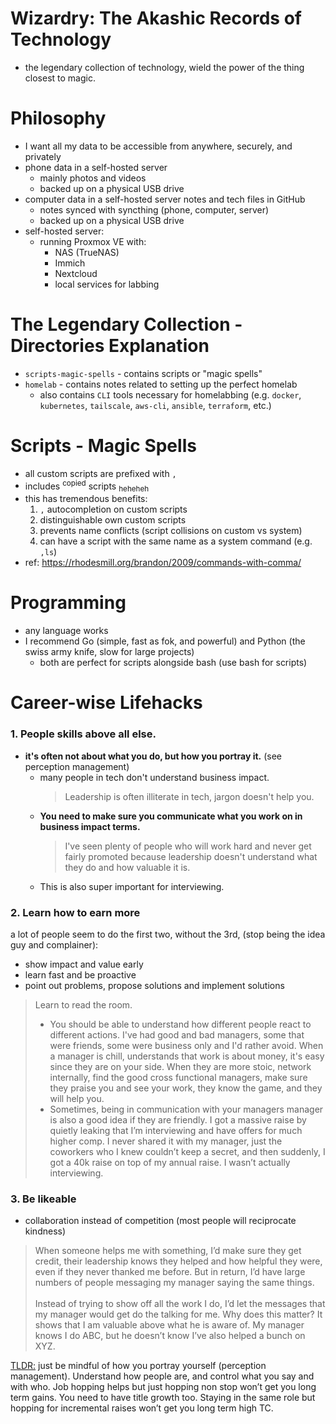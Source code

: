 <!--
title: Wizardry - The Legendary Collection of Technology
date: 2024-01-23-2357 (January 23, 2024 11:57 PM)
tags:
- Technology
- The Start
- Legendary Wizardry
- Wizardry
description: The legendary collection of technology, wield the power of the thing closest to magic.
-->

# Wizardry: The Akashic Records of Technology
- the legendary collection of technology, wield the power of the thing closest to magic.

# Philosophy
- I want all my data to be accessible from anywhere, securely, and privately
- phone data in a self-hosted server
  - mainly photos and videos
  - backed up on a physical USB drive
- computer data in a self-hosted server notes and tech files in GitHub
  - notes synced with syncthing (phone, computer, server)
  - backed up on a physical USB drive
- self-hosted server:
  - running Proxmox VE with:
    - NAS (TrueNAS)
    - Immich
    - Nextcloud
    - local services for labbing

# The Legendary Collection - Directories Explanation
- `scripts-magic-spells` - contains scripts or "magic spells"
- `homelab` - contains notes related to setting up the perfect homelab 
  - also contains `CLI` tools necessary for homelabbing (e.g. `docker`, `kubernetes`, `tailscale`, `aws-cli`, `ansible`, `terraform`, etc.)

# Scripts - Magic Spells
- all custom scripts are prefixed with `,`
 - includes <sup>copied</sup> scripts <sub>heheheh</sub>
- this has tremendous benefits:
  1. `,` autocompletion on custom scripts
  2. distinguishable own custom scripts
  3. prevents name conflicts (script collisions on custom vs system)
  4. can have a script with the same name as a system command (e.g. `,ls`)
- ref: https://rhodesmill.org/brandon/2009/commands-with-comma/

# Programming
- any language works
- I recommend Go (simple, fast as fok, and powerful) and Python (the swiss army knife, slow for large projects)
  - both are perfect for scripts alongside bash (use bash for scripts)

# Career-wise Lifehacks
### 1. People skills above all else.
- **it's often not about what you do, but how you portray it.** (see perception management)
  - many people in tech don't understand business impact.
    > Leadership is often illiterate in tech, jargon doesn't help you. 
  - **You need to make sure you communicate what you work on in business impact terms.** 
    > I've seen plenty of people who will work hard and never get fairly promoted because leadership doesn't understand what they do and how valuable it is.
  - This is also super important for interviewing.
### 2. Learn how to earn more 
a lot of people seem to do the first two, without the 3rd, (stop being the idea guy and complainer): 
  - show impact and value early
  - learn fast and be proactive
  - point out problems, propose solutions and implement solutions
  > Learn to read the room. 
  > - You should be able to understand how different people react to different actions. I've had good and bad managers, some that were friends, some were business only and I'd rather avoid. When a manager is chill, understands that work is about money, it's easy since they are on your side. When they are more stoic, network internally, find the good cross functional managers, make sure they praise you and see your work, they know the game, and they will help you. 
  > - Sometimes, being in communication with your managers manager is also a good idea if they are friendly. I got a massive raise by quietly leaking that I’m interviewing and have offers for much higher comp. I never shared it with my manager, just the coworkers who I knew couldn’t keep a secret, and then suddenly, I got a 40k raise on top of my annual raise. I wasn’t actually interviewing.
### 3. Be likeable
  - collaboration instead of competition (most people will reciprocate kindness)
  > When someone helps me with something, I’d make sure they get credit, their leadership knows they helped and how helpful they were, even if they never thanked me before. But in return, I’d have large numbers of people messaging my manager saying the same things. 
  > <br><br> Instead of trying to show off all the work I do, I’d let the messages that my manager would get do the talking for me. Why does this matter? It shows that I am valuable above what he is aware of. My manager knows I do ABC, but he doesn’t know I’ve also helped a bunch on XYZ.

[TLDR:](https://www.reddit.com/r/ITCareerQuestions/comments/1az1nvt/good_or_bad_career_advice_that_worked_from_a_30/?utm_source=share&utm_medium=web3x&utm_name=web3xcss&utm_term=1&utm_content=share_button) just be mindful of how you portray yourself (perception management). Understand how people are, and control what you say and with who. Job hopping helps but just hopping non stop won’t get you long term gains. You need to have title growth too. Staying in the same role but hopping for incremental raises won’t get you long term high TC. 

<!-- Happy Birthday To Me!!!!!!!, 20th, January 23, 2024 11:59 PM -->

<!-- ejsadiarin -->
